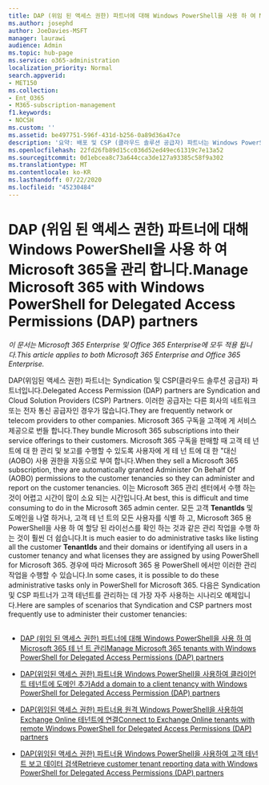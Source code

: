 ```yaml
---
title: DAP (위임 된 액세스 권한) 파트너에 대해 Windows PowerShell을 사용 하 여 Microsoft 365을 관리 합니다.
ms.author: josephd
author: JoeDavies-MSFT
manager: laurawi
audience: Admin
ms.topic: hub-page
ms.service: o365-administration
localization_priority: Normal
search.appverid:
- MET150
ms.collection:
- Ent_O365
- M365-subscription-management
f1.keywords:
- NOCSH
ms.custom: ''
ms.assetid: be497751-596f-431d-b256-0a89d36a47ce
description: '요약: 배포 및 CSP (클라우드 솔루션 공급자) 파트너는 Windows PowerShell을 사용 하 여 Microsoft 365 고객 테 넌 트를 관리할 수 있습니다.'
ms.openlocfilehash: 22fd26fb89d15cc036d52ed49ec61319c7e13a52
ms.sourcegitcommit: 0d1ebcea8c73a644cca3de127a93385c58f9a302
ms.translationtype: MT
ms.contentlocale: ko-KR
ms.lasthandoff: 07/22/2020
ms.locfileid: "45230484"
---
```

# <a name="manage-microsoft-365-with-windows-powershell-for-delegated-access-permissions-dap-partners"></a><span data-ttu-id="3770d-103">DAP (위임 된 액세스 권한) 파트너에 대해 Windows PowerShell을 사용 하 여 Microsoft 365을 관리 합니다.</span><span class="sxs-lookup"><span data-stu-id="3770d-103">Manage Microsoft 365 with Windows PowerShell for Delegated Access Permissions (DAP) partners</span></span>

<span data-ttu-id="3770d-104">*이 문서는 Microsoft 365 Enterprise 및 Office 365 Enterprise에 모두 적용 됩니다.*</span><span class="sxs-lookup"><span data-stu-id="3770d-104">*This article applies to both Microsoft 365 Enterprise and Office 365 Enterprise.*</span></span>

<span data-ttu-id="3770d-105">DAP(위임된 액세스 권한) 파트너는 Syndication 및 CSP(클라우드 솔루션 공급자) 파트너입니다.</span><span class="sxs-lookup"><span data-stu-id="3770d-105">Delegated Access Permission (DAP) partners are Syndication and Cloud Solution Providers (CSP) Partners.</span></span> <span data-ttu-id="3770d-106">이러한 공급자는 다른 회사의 네트워크 또는 전자 통신 공급자인 경우가 많습니다.</span><span class="sxs-lookup"><span data-stu-id="3770d-106">They are frequently network or telecom providers to other companies.</span></span> <span data-ttu-id="3770d-107">Microsoft 365 구독을 고객에 게 서비스 제공으로 번들 합니다.</span><span class="sxs-lookup"><span data-stu-id="3770d-107">They bundle Microsoft 365 subscriptions into their service offerings to their customers.</span></span> <span data-ttu-id="3770d-108">Microsoft 365 구독을 판매할 때 고객 테 넌 트에 대 한 관리 및 보고를 수행할 수 있도록 사용자에 게 테 넌 트에 대 한 "대신 (AOBO) 사용 권한을 자동으로 부여 합니다.</span><span class="sxs-lookup"><span data-stu-id="3770d-108">When they sell a Microsoft 365 subscription, they are automatically granted Administer On Behalf Of (AOBO) permissions to the customer tenancies so they can administer and report on the customer tenancies.</span></span> <span data-ttu-id="3770d-109">이는 Microsoft 365 관리 센터에서 수행 하는 것이 어렵고 시간이 많이 소요 되는 시간입니다.</span><span class="sxs-lookup"><span data-stu-id="3770d-109">At best, this is difficult and time consuming to do in the Microsoft 365 admin center.</span></span> <span data-ttu-id="3770d-110">모든 고객 **TenantIds** 및 도메인을 나열 하거나, 고객 테 넌 트의 모든 사용자를 식별 하 고, Microsoft 365 용 PowerShell을 사용 하 여 할당 된 라이선스를 확인 하는 것과 같은 관리 작업을 수행 하는 것이 훨씬 더 쉽습니다.</span><span class="sxs-lookup"><span data-stu-id="3770d-110">It is much easier to do administrative tasks like listing all the customer **TenantIds** and their domains or identifying all users in a customer tenancy and what licenses they are assigned by using PowerShell for Microsoft 365.</span></span> <span data-ttu-id="3770d-111">경우에 따라 Microsoft 365 용 PowerShell 에서만 이러한 관리 작업을 수행할 수 있습니다.</span><span class="sxs-lookup"><span data-stu-id="3770d-111">In some cases, it is possible to do these administrative tasks only in PowerShell for Microsoft 365.</span></span> <span data-ttu-id="3770d-112">다음은 Syndication 및 CSP 파트너가 고객 테넌트를 관리하는 데 가장 자주 사용하는 시나리오 예제입니다.</span><span class="sxs-lookup"><span data-stu-id="3770d-112">Here are samples of scenarios that Syndication and CSP partners most frequently use to administer their customer tenancies:</span></span>
  
## 

- [<span data-ttu-id="3770d-113">DAP (위임 된 액세스 권한) 파트너에 대해 Windows PowerShell을 사용 하 여 Microsoft 365 테 넌 트 관리</span><span class="sxs-lookup"><span data-stu-id="3770d-113">Manage Microsoft 365 tenants with Windows PowerShell for Delegated Access Permissions (DAP) partners</span></span>](manage-office-365-tenants-with-windows-powershell-for-delegated-access-permissio.md)
    
- [<span data-ttu-id="3770d-114">DAP(위임된 액세스 권한) 파트너용 Windows PowerShell을 사용하여 클라이언트 테넌트에 도메인 추가</span><span class="sxs-lookup"><span data-stu-id="3770d-114">Add a domain to a client tenancy with Windows PowerShell for Delegated Access Permission (DAP) partners</span></span>](add-a-domain-to-a-client-tenancy-with-windows-powershell-for-delegated-access-pe.md)
    
- [<span data-ttu-id="3770d-115">DAP(위임된 액세스 권한) 파트너용 원격 Windows PowerShell을 사용하여 Exchange Online 테넌트에 연결</span><span class="sxs-lookup"><span data-stu-id="3770d-115">Connect to Exchange Online tenants with remote Windows PowerShell for Delegated Access Permissions (DAP) partners</span></span>](connect-to-exchange-online-tenants-with-remote-windows-powershell-for-delegated.md)
    
- [<span data-ttu-id="3770d-116">DAP(위임된 액세스 권한) 파트너용 Windows PowerShell을 사용하여 고객 테넌트 보고 데이터 검색</span><span class="sxs-lookup"><span data-stu-id="3770d-116">Retrieve customer tenant reporting data with Windows PowerShell for Delegated Access Permissions (DAP) partners</span></span>](retrieve-customer-tenant-reporting-data-with-windows-powershell-for-delegated-ac.md)
    

    

